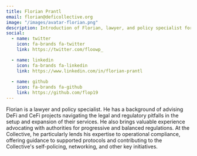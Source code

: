 ```yaml
---
title: Florian Prantl
email: florian@deficollective.org
image: "/images/avatar-florian.png"
description: Introduction of Florian, lawyer, and policy specialist for The DeFi Collective.
social:
  - name: twitter
    icon: fa-brands fa-twitter
    link: https://twitter.com/floowp_

  - name: linkedin
    icon: fa-brands fa-linkedin
    link: https://www.linkedin.com/in/florian-prantl
    
  - name: github
    icon: fa-brands fa-github
    link: https://github.com/flop19
---
```


Florian is a lawyer and policy specialist. He has a background of advising DeFi and CeFi projects navigating the legal and regulatory pitfalls in the setup and expansion of their services. He also brings valuable experience advocating with authorities for progressive and balanced regulations. At the Collective, he particularly lends his expertise to operational compliance, offering guidance to supported protocols and contributing to the Collective's self-policing, networking, and other key initiatives.
